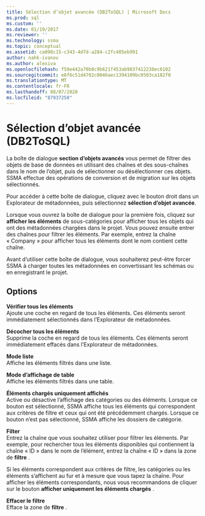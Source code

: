 ```yaml
---
title: Sélection d’objet avancée (DB2ToSQL) | Microsoft Docs
ms.prod: sql
ms.custom: ''
ms.date: 01/19/2017
ms.reviewer: ''
ms.technology: ssma
ms.topic: conceptual
ms.assetid: ca098c15-c343-4d7d-a284-c2fc405eb991
author: nahk-ivanov
ms.author: alexiva
ms.openlocfilehash: f59e442a70b8c9b621f453ab9837412238ec6102
ms.sourcegitcommit: e8f6c51d4702c0046aec1394109bc0503ca182f0
ms.translationtype: MT
ms.contentlocale: fr-FR
ms.lasthandoff: 08/07/2020
ms.locfileid: "87937258"
---
```

# <a name="advanced-object-selection-db2tosql"></a>Sélection d’objet avancée (DB2ToSQL)
La boîte de dialogue **section d’objets avancés** vous permet de filtrer des objets de base de données en utilisant des chaînes et des sous-chaînes dans le nom de l’objet, puis de sélectionner ou désélectionner ces objets. SSMA effectue des opérations de conversion et de migration sur les objets sélectionnés.  
  
Pour accéder à cette boîte de dialogue, cliquez avec le bouton droit dans un Explorateur de métadonnées, puis sélectionnez **sélection d’objet avancée**.  
  
Lorsque vous ouvrez la boîte de dialogue pour la première fois, cliquez sur **afficher les éléments** de sous-catégories pour afficher tous les objets qui ont des métadonnées chargées dans le projet. Vous pouvez ensuite entrer des chaînes pour filtrer les éléments. Par exemple, entrez la chaîne « Company » pour afficher tous les éléments dont le nom contient cette chaîne.  
  
Avant d’utiliser cette boîte de dialogue, vous souhaiterez peut-être forcer SSMA à charger toutes les métadonnées en convertissant les schémas ou en enregistrant le projet.  
  
## <a name="options"></a>Options
**Vérifier tous les éléments**  
Ajoute une coche en regard de tous les éléments. Ces éléments seront immédiatement sélectionnés dans l’Explorateur de métadonnées.  
  
**Décocher tous les éléments**  
Supprime la coche en regard de tous les éléments. Ces éléments seront immédiatement effacés dans l’Explorateur de métadonnées.  
  
**Mode liste**  
Affiche les éléments filtrés dans une liste.  
  
**Mode d’affichage de table**  
Affiche les éléments filtrés dans une table.  
  
**Éléments chargés uniquement affichés**  
Active ou désactive l’affichage des catégories ou des éléments. Lorsque ce bouton est sélectionné, SSMA affiche tous les éléments qui correspondent aux critères de filtre et ceux qui ont été précédemment chargés. Lorsque ce bouton n’est pas sélectionné, SSMA affiche les dossiers de catégorie.  
  
**Filter**  
Entrez la chaîne que vous souhaitez utiliser pour filtrer les éléments. Par exemple, pour rechercher tous les éléments disponibles qui contiennent la chaîne « ID » dans le nom de l’élément, entrez la chaîne « ID » dans la zone de **filtre** .  
  
Si les éléments correspondent aux critères de filtre, les catégories ou les éléments s’affichent au fur et à mesure que vous tapez la chaîne. Pour afficher les éléments correspondants, nous vous recommandons de cliquer sur le bouton **afficher uniquement les éléments chargés** .  
  
**Effacer le filtre**  
Efface la zone de **filtre** .  
  
